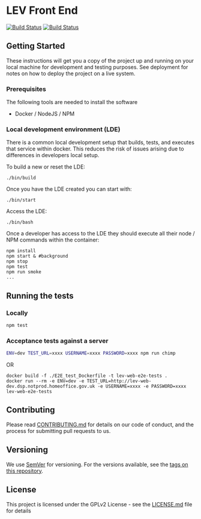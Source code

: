 # LEV Front End

[![Build Status](https://travis-ci.org/UKHomeOffice/lev-web.svg?branch=master)](https://travis-ci.org/UKHomeOffice/lev-web)
[![Build Status](https://drone.digital.homeoffice.gov.uk/api/badges/UKHomeOffice/lev-web/status.svg)](https://drone.digital.homeoffice.gov.uk/UKHomeOffice/lev-web)

## Getting Started

These instructions will get you a copy of the project up and running on your local machine for development and testing purposes. See deployment for notes on how to deploy the project on a live system.

### Prerequisites

The following tools are needed to install the software
- Docker / NodeJS / NPM

### Local development environment (LDE)
There is a common local development setup that builds, tests, and executes that service within docker.
This reduces the risk of issues arising due to differences in developers local setup.

To build a new or reset the LDE:
```shell
./bin/build
```

Once you have the LDE created you can start with:
```shell
./bin/start
```

Access the LDE:
```shell
./bin/bash
```

Once a developer has access to the LDE they should execute all their node / NPM commands within the container:
```shell
npm install
npm start & #background
npm stop
npm test
npm run smoke
...
```


## Running the tests

### Locally
```bash
npm test
```

### Acceptance tests against a server
```bash
ENV=dev TEST_URL=xxxx USERNAME=xxxx PASSWORD=xxxx npm run chimp
```
OR
```
docker build -f ./E2E_test_Dockerfile -t lev-web-e2e-tests .
docker run --rm -e ENV=dev -e TEST_URL=http://lev-web-dev.dsp.notprod.homeoffice.gov.uk -e USERNAME=xxxx -e PASSWORD=xxxx lev-web-e2e-tests
```

## Contributing

Please read [CONTRIBUTING.md](CONTRIBUTING.md) for details on our code of conduct, and the process for submitting pull requests to us.

## Versioning

We use [SemVer](http://semver.org/) for versioning. For the versions available, see the [tags on this repository](https://github.com/your/project/tags).

## License

This project is licensed under the GPLv2 License - see the [LICENSE.md](LICENSE.md) file for details
